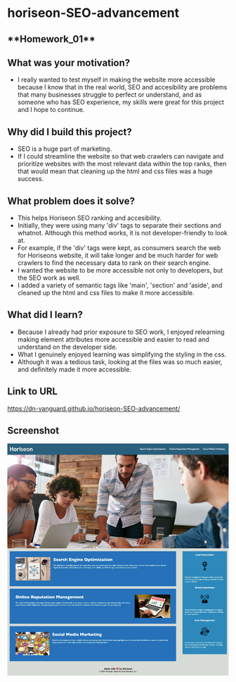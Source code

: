# horiseon-SEO-advancement
<h2>**Homework_01**</h2>

## What was your motivation?
- I really wanted to test myself in making the website more accessible because I know that in the real world, 
SEO and accesibility are problems that many businesses struggle to perfect or understand, and as someone who has SEO experience, my skills were great for this project
and I hope to continue.

## Why did I build this project?
- SEO is a huge part of marketing.
- If I could streamline the website so that web crawlers can navigate and prioritize websites with the most relevant data within the top ranks, 
then that would mean that cleaning up the html and css files was a huge success.

## What problem does it solve?
- This helps Horiseon SEO ranking and accesibility.
- Initially, they were using many 'div' tags to separate their sections and whatnot. Although this method works, it is not developer-friendly to look at. 
- For example, if the 'div' tags were kept, as consumers search the web for Horiseons website, it will take longer and be much harder for web crawlers to find the necessary data to rank on their search engine. 
- I wanted the website to be more accessible not only to developers, but the SEO work as well.
- I added a variety of semantic tags like 'main', 'section' and 'aside', and cleaned up the html and css files to make it more accessible.

## What did I learn?
- Because I already had prior exposure to SEO work, I enjoyed relearning making element attributes more accessible and easier to read and understand on the developer side. 
- What I genuinely enjoyed learning was simplifying the styling in the css. 
- Although it was a tedious task, looking at the files was so much easier, and definitely made it more accessible.

## Link to URL
https://dn-vanguard.github.io/horiseon-SEO-advancement/

## Screenshot

![Horiseon Webpage](./assets/images/horiseon-webpage.png)



